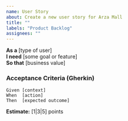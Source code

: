 ```yaml
---
name: User Story
about: Create a new user story for Arza Mall
title: ""
labels: "Product Backlog"
assignees: ""
---
```


**As a** [type of user]  
**I need** [some goal or feature]  
**So that** [business value]

### Acceptance Criteria (Gherkin)
```gherkin
Given [context]
When  [action]
Then  [expected outcome]
```

**Estimate:** [1|3|5] points

